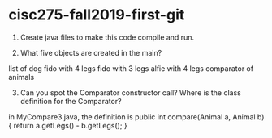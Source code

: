# cisc275-fall2019-first-git
1. Create java files to make this code compile and run.

2. What five objects are created in the main?

list of dog
fido with 4 legs
fido with 3 legs
alfie with 4 legs
comparator of animals

3. Can you spot the Comparator constructor call? Where is the class definition for the Comparator?

in MyCompare3.java, the definition is public int compare(Animal a, Animal b){  return a.getLegs() - b.getLegs();	}